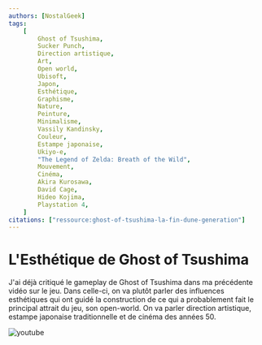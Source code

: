 ```yaml
---
authors: [NostalGeek]
tags:
    [
        Ghost of Tsushima,
        Sucker Punch,
        Direction artistique,
        Art,
        Open world,
        Ubisoft,
        Japon,
        Esthétique,
        Graphisme,
        Nature,
        Peinture,
        Minimalisme,
        Vassily Kandinsky,
        Couleur,
        Estampe japonaise,
        Ukiyo-e,
        "The Legend of Zelda: Breath of the Wild",
        Mouvement,
        Cinéma,
        Akira Kurosawa,
        David Cage,
        Hideo Kojima,
        Playstation 4,
    ]
citations: ["ressource:ghost-of-tsushima-la-fin-dune-generation"]
---
```


# L'Esthétique de Ghost of Tsushima

J'ai déjà critiqué le gameplay de Ghost of Tsushima dans ma précédente vidéo sur le jeu. Dans celle-ci, on va plutôt parler des influences esthétiques qui ont guidé la construction de ce qui a probablement fait le principal attrait du jeu, son open-world. On va parler direction artistique, estampe japonaise traditionnelle et de cinéma des années 50.

![youtube](https://www.youtube.com/watch?v=RebNWyqPT3Q)
